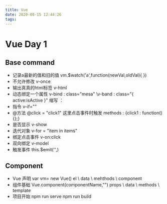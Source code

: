 ```yaml
---
title: Vue
date: 2020-08-15 12:44:26
tags:
---
```

# Vue Day 1
## Base command
- 记录a最新的值和旧的值
vm.$watch('a',function(newVal,oldVal){	})
- 不允许修改
v-once
- 输出真真的html标签
v-html
- 动态绑定一个属性
v-bind : class="mesa" \v-band : class="{ active:isActive }"         缩写 ：
- 指令
v-if=""
- @方法
@click = "click1"       这里点击事件时触发
methods : {click1 : function(){};}
- 是否显示 
v-show
- 迭代对象
v-for = "item in items"
- 绑定点击事件
v-on:click
- 双向绑定
v-model
- 触发事件
this.$emit('',)

## Component
- Vue 声明
var vm= new Vue()
el \ data \ mehthods \ component
- 组件基础
Vue.component(componentName,"")
props \ data \ methods \ template  
- 项目开始
npm run serve
npm run build
